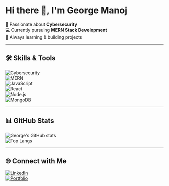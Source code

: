  # Hi there 👋, I'm George Manoj  

🔐 Passionate about **Cybersecurity**  
💻 Currently pursuing **MERN Stack Development**  
🚀 Always learning & building projects  

---

## 🛠️ Skills & Tools  
![Cybersecurity](https://img.shields.io/badge/-Cybersecurity-blue?style=for-the-badge&logo=hackthebox&logoColor=white)  
![MERN](https://img.shields.io/badge/-MERN%20Stack-4DB33D?style=for-the-badge&logo=mongodb&logoColor=white)  
![JavaScript](https://img.shields.io/badge/-JavaScript-F7DF1E?style=for-the-badge&logo=javascript&logoColor=black)  
![React](https://img.shields.io/badge/-React-61DAFB?style=for-the-badge&logo=react&logoColor=black)  
![Node.js](https://img.shields.io/badge/-Node.js-339933?style=for-the-badge&logo=node.js&logoColor=white)  
![MongoDB](https://img.shields.io/badge/-MongoDB-4DB33D?style=for-the-badge&logo=mongodb&logoColor=white)  

---

## 📊 GitHub Stats  
![George's GitHub stats](https://github-readme-stats.vercel.app/api?username=YOUR_USERNAME&show_icons=true&theme=radical)  
![Top Langs](https://github-readme-stats.vercel.app/api/top-langs/?username=YOUR_USERNAME&layout=compact&theme=radical)  

---

## 🌐 Connect with Me  
[![LinkedIn](https://img.shields.io/badge/LinkedIn-0077B5?style=for-the-badge&logo=linkedin&logoColor=white)](www.linkedin.com/in/george-manoj-5bb567254)  
[![Portfolio](https://img.shields.io/badge/Portfolio-000000?style=for-the-badge&logo=github&logoColor=white)](https://github.com/georgemanoj2004)  




